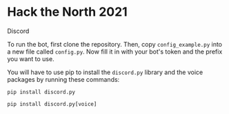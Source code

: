 # Hack the North 2021

Discord 

To run the bot, first clone the repository. Then, copy `config_example.py` into a new file called `config.py`. Now fill it in with your bot's token and the prefix you want to use.

You will have to use pip to install the `discord.py` library and the voice packages by running these commands:

`pip install discord.py`

`pip install discord.py[voice]`